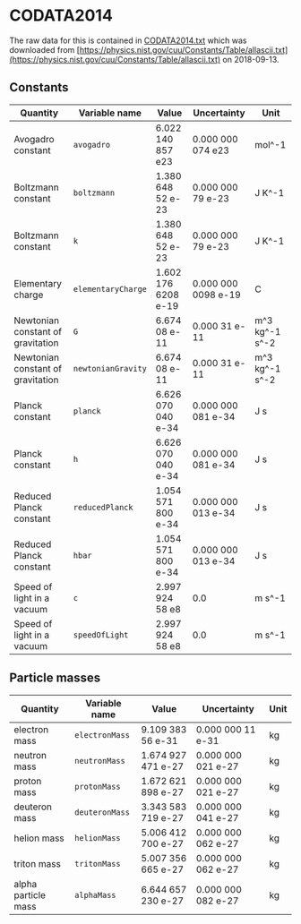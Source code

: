 # CODATA2014
The raw data for this is contained in [CODATA2014.txt](CODATA2014.txt) which was downloaded from [https://physics.nist.gov/cuu/Constants/Table/allascii.txt](https://physics.nist.gov/cuu/Constants/Table/allascii.txt) on 2018-09-13.

## Constants
| Quantity                          | Variable name      | Value               | Uncertainty         | Unit           | 
| --------                          | -------------      | ----                | ------              | ------         | 
| Avogadro constant                 | `avogadro`         | 6.022 140 857 e23   | 0.000 000 074 e23   | mol^-1         | 
| Boltzmann constant                | `boltzmann`        | 1.380 648 52  e-23  | 0.000 000 79  e-23  | J K^-1         | 
| Boltzmann constant                | `k`                | 1.380 648 52  e-23  | 0.000 000 79  e-23  | J K^-1         | 
| Elementary charge                 | `elementaryCharge` | 1.602 176 6208 e-19 | 0.000 000 0098 e-19 | C              | 
| Newtonian constant of gravitation | `G`                | 6.674 08 e-11       | 0.000 31 e-11       | m^3 kg^-1 s^-2 | 
| Newtonian constant of gravitation | `newtonianGravity` | 6.674 08 e-11       | 0.000 31 e-11       | m^3 kg^-1 s^-2 | 
| Planck constant                   | `planck`           | 6.626 070 040 e-34  | 0.000 000 081 e-34  | J s            | 
| Planck constant                   | `h`                | 6.626 070 040 e-34  | 0.000 000 081 e-34  | J s            | 
| Reduced Planck constant           | `reducedPlanck`    | 1.054 571 800 e-34  | 0.000 000 013 e-34  | J s            | 
| Reduced Planck constant           | `hbar`             | 1.054 571 800 e-34  | 0.000 000 013 e-34  | J s            | 
| Speed of light in a vacuum        | `c`                | 2.997 924 58  e8    | 0.0                 | m s^-1         | 
| Speed of light in a vacuum        | `speedOfLight`     | 2.997 924 58  e8    | 0.0                 | m s^-1         | 

## Particle masses
| Quantity                          | Variable name      | Value               | Uncertainty         | Unit           | 
| --------                          | -------------      | ----                | ------              | ------         | 
| electron mass                     | `electronMass`     | 9.109 383 56 e-31   | 0.000 000 11 e-31   | kg             | 
| neutron mass                      | `neutronMass`      | 1.674 927 471 e-27  | 0.000 000 021 e-27  | kg             | 
| proton mass                       | `protonMass`       | 1.672 621 898 e-27  | 0.000 000 021 e-27  | kg             | 
| deuteron mass                     | `deuteronMass`     | 3.343 583 719 e-27  | 0.000 000 041 e-27  | kg             | 
| helion mass                       | `helionMass`       | 5.006 412 700 e-27  | 0.000 000 062 e-27  | kg             | 
| triton mass                       | `tritonMass`       | 5.007 356 665 e-27  | 0.000 000 062 e-27  | kg             | 
| alpha particle mass               | `alphaMass`        | 6.644 657 230 e-27  | 0.000 000 082 e-27  | kg             | 

